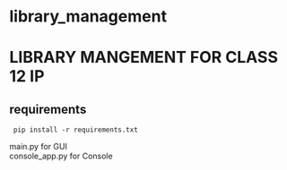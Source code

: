 # library_management

# LIBRARY MANGEMENT FOR CLASS 12 IP

## requirements 

` 
pip install -r requirements.txt
`

main.py for GUI <br>
console_app.py for Console 
